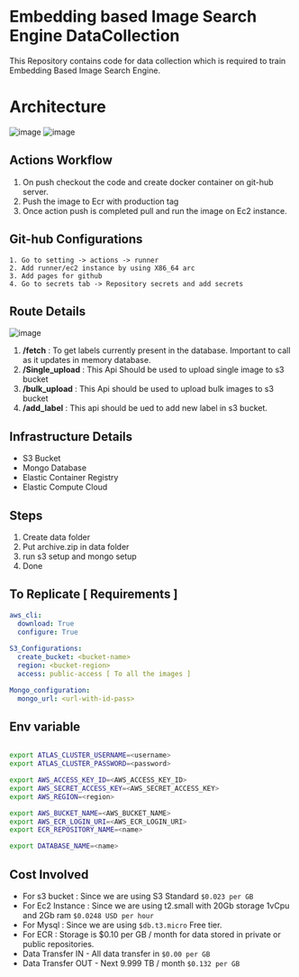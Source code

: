 # Embedding based Image Search Engine DataCollection
This Repository contains code for data collection which is required to train Embedding Based Image Search Engine.

# Architecture
![image](https://user-images.githubusercontent.com/40850370/194913612-69d32e6d-56b7-4b1b-a811-48c6c5b27f52.png)
![image](https://user-images.githubusercontent.com/40850370/194917419-ca176a45-bafb-4346-9942-cd59f042f33b.png)

## Actions Workflow 
1. On push checkout the code and create docker container on git-hub server.
2. Push the image to Ecr with production tag 
3. Once action push is completed pull and run the image on Ec2 instance.

## Git-hub Configurations
```text
1. Go to setting -> actions -> runner
2. Add runner/ec2 instance by using X86_64 arc
3. Add pages for github
4. Go to secrets tab -> Repository secrets and add secrets 
```
## Route Details 
![image](https://user-images.githubusercontent.com/40850370/189587344-4044f19a-2da7-495f-a482-3533fc362e74.png)

1. **/fetch**  : To get labels currently present in the database. Important to call as it updates in memory database.
2. **/Single_upload** : This Api Should be used to upload single image to s3 bucket
3. **/bulk_upload**   : This Api should be used to upload bulk images to s3 bucket
4. **/add_label** :  This api should be ued to add new label in s3 bucket.

## Infrastructure Details
- S3 Bucket 
- Mongo Database
- Elastic Container Registry
- Elastic Compute Cloud

## Steps
1. Create data folder 
2. Put archive.zip in data folder 
3. run s3 setup and mongo setup
4. Done

## To Replicate [ Requirements ]
```yaml
aws_cli:
  download: True
  configure: True
  
S3_Configurations:
  create_bucket: <bucket-name>
  region: <bucket-region>
  access: public-access [ To all the images ]

Mongo_configuration:
  mongo_url: <url-with-id-pass>

```
## Env variable

```bash

export ATLAS_CLUSTER_USERNAME=<username>
export ATLAS_CLUSTER_PASSWORD=<password>

export AWS_ACCESS_KEY_ID=<AWS_ACCESS_KEY_ID>
export AWS_SECRET_ACCESS_KEY=<AWS_SECRET_ACCESS_KEY>
export AWS_REGION=<region>

export AWS_BUCKET_NAME=<AWS_BUCKET_NAME>
export AWS_ECR_LOGIN_URI=<AWS_ECR_LOGIN_URI>
export ECR_REPOSITORY_NAME=<name>

export DATABASE_NAME=<name>
```

## Cost Involved
- For s3 bucket    :  Since we are using S3 Standard `$0.023 per GB`
- For Ec2 Instance :  Since we are using t2.small with 20Gb storage 1vCpu and 2Gb ram `$0.0248 USD per hour`
- For Mysql : Since we are using `$db.t3.micro` Free tier.
- For ECR : Storage is $0.10 per GB / month for data stored in private or public repositories.
- Data Transfer IN  - All data transfer in	`$0.00 per GB`
- Data Transfer OUT - Next 9.999 TB / month	`$0.132 per GB`